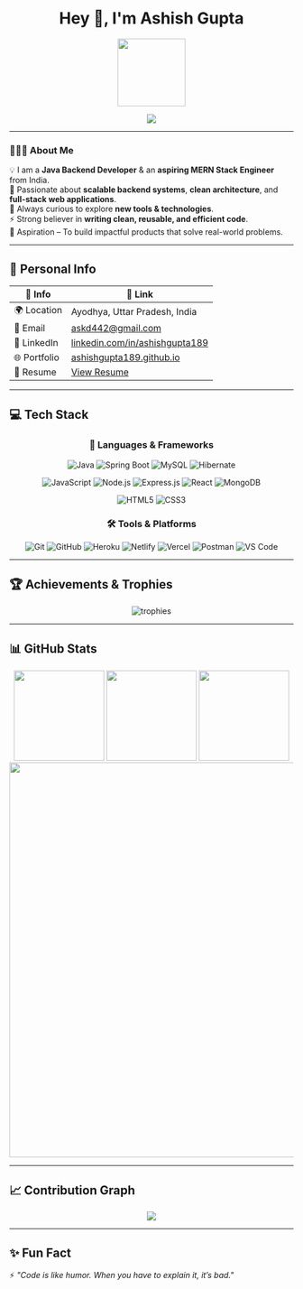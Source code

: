 <h1 align="center">Hey 👋, I'm Ashish Gupta</h1>

<div align="center">
  <img src="https://media.giphy.com/media/M9gbBd9nbDrOTu1Mqx/giphy.gif" width="120"/>
</div>

<p align="center">
  <a href="https://github.com/DenverCoder1/readme-typing-svg">
    <img src="https://readme-typing-svg.demolab.com?font=Fira+Code&weight=500&size=22&pause=1000&color=37BCF7&center=true&vCenter=true&width=600&lines=Aspiring+Java+Backend+Developer+👨🏻‍💻;MERN+Stack+Developer+🌐;Passionate+Problem+Solver+🔥;Always+Learning+New+Technologies+🚀"/>
  </a>
</p>

---

### 👨🏻‍💻 About Me  
💡 I am a **Java Backend Developer** & an **aspiring MERN Stack Engineer** from India.  
🌱 Passionate about **scalable backend systems**, **clean architecture**, and **full-stack web applications**.  
🚀 Always curious to explore **new tools & technologies**.  
⚡ Strong believer in **writing clean, reusable, and efficient code**.  
🎯 Aspiration – To build impactful products that solve real-world problems.  

---

## 📍 Personal Info  

<div align="center">

| 📌 Info | 🔗 Link |
|---------|---------|
| 🌍 Location | Ayodhya, Uttar Pradesh, India |
| 📧 Email | [askd442@gmail.com](mailto:askd442@gmail.com) |
| 💼 LinkedIn | [linkedin.com/in/ashishgupta189](https://www.linkedin.com/in/ashishgupta189/) |
| 🌐 Portfolio | [ashishgupta189.github.io](https://ashishgupta189.github.io/) |
| 📄 Resume | [View Resume](https://drive.google.com/file/d/1T8427-WIewBwpIZn63A6wVDWnYwxdLPl/view?usp=sharing) |

</div>

---

## 💻 Tech Stack  

<h3 align="center">🚀 Languages & Frameworks</h3>
<div align="center">

![Java](https://img.shields.io/badge/Java-ED8B00?style=for-the-badge&logo=java&logoColor=white)
![Spring Boot](https://img.shields.io/badge/Spring%20Boot-%236DB33F.svg?style=for-the-badge&logo=springboot&logoColor=white)
![MySQL](https://img.shields.io/badge/MySQL-005C84?style=for-the-badge&logo=mysql&logoColor=white)
![Hibernate](https://img.shields.io/badge/Hibernate-59666C?style=for-the-badge&logo=hibernate&logoColor=white)

![JavaScript](https://img.shields.io/badge/JavaScript-%23323330.svg?style=for-the-badge&logo=javascript&logoColor=%23F7DF1E)
![Node.js](https://img.shields.io/badge/Node.js-43853D?style=for-the-badge&logo=node.js&logoColor=white)
![Express.js](https://img.shields.io/badge/Express.js-404D59?style=for-the-badge)
![React](https://img.shields.io/badge/React-%2320232a.svg?style=for-the-badge&logo=react&logoColor=%2361DAFB)
![MongoDB](https://img.shields.io/badge/MongoDB-%234ea94b.svg?style=for-the-badge&logo=mongodb&logoColor=white)

![HTML5](https://img.shields.io/badge/html5-%23E34F26.svg?style=for-the-badge&logo=html5&logoColor=white)
![CSS3](https://img.shields.io/badge/css3-%231572B6.svg?style=for-the-badge&logo=css3&logoColor=white)
</div>

<h3 align="center">🛠 Tools & Platforms</h3>
<div align="center">

![Git](https://img.shields.io/badge/git-%23F05032.svg?style=for-the-badge&logo=git&logoColor=white)
![GitHub](https://img.shields.io/badge/GitHub-%23121011.svg?style=for-the-badge&logo=github&logoColor=white)
![Heroku](https://img.shields.io/badge/Heroku-%23430098.svg?style=for-the-badge&logo=heroku&logoColor=white)
![Netlify](https://img.shields.io/badge/Netlify-%23000000.svg?style=for-the-badge&logo=netlify&logoColor=#00C7B7)
![Vercel](https://img.shields.io/badge/Vercel-%23000000.svg?style=for-the-badge&logo=vercel&logoColor=white)
![Postman](https://img.shields.io/badge/Postman-%23FF6C37.svg?style=for-the-badge&logo=postman&logoColor=white)
![VS Code](https://img.shields.io/badge/VS%20Code-%23007ACC.svg?style=for-the-badge&logo=visual-studio-code&logoColor=white)

</div>

---

## 🏆 Achievements & Trophies  
<p align="center">
  <img src="https://github-profile-trophy.vercel.app/?username=AshishGupta189&theme=darkhub&row=1&column=7" alt="trophies"/>
</p>

---

## 📊 GitHub Stats  

<div align="center">

<img src="https://github-readme-stats.vercel.app/api?username=AshishGupta189&show_icons=true&theme=react&hide_border=true&bg_color=0D1117" height="160"/>  
<img src="https://github-readme-streak-stats.herokuapp.com/?user=AshishGupta189&theme=neon-dark&hide_border=true" height="160"/>  

<img src="https://github-readme-stats.vercel.app/api/top-langs/?username=AshishGupta189&layout=compact&theme=react&hide_border=true&bg_color=0D1117" height="160"/>  

<img src="https://github-profile-summary-cards.vercel.app/api/cards/profile-details?username=AshishGupta189&theme=dracula" width="700"/>

</div>

---

## 📈 Contribution Graph  
<p align="center">
  <img src="https://github-readme-activity-graph.vercel.app/graph?username=AshishGupta189&theme=react-dark&hide_border=true&bg_color=0D1117&line=37BCF7&point=FFFFFF"/>
</p>

---

## ✨ Fun Fact  
⚡ *"Code is like humor. When you have to explain it, it’s bad."*  
